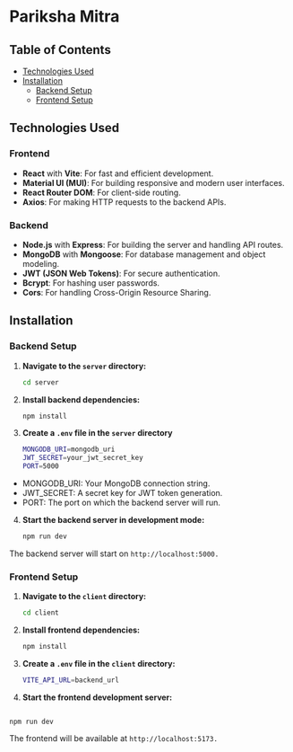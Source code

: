 # Pariksha Mitra

## Table of Contents

- [Technologies Used](#technologies-used)
- [Installation](#installation)
  - [Backend Setup](#backend-setup)
  - [Frontend Setup](#frontend-setup)

## Technologies Used

### Frontend

- **React** with **Vite**: For fast and efficient development.
- **Material UI (MUI)**: For building responsive and modern user interfaces.
- **React Router DOM**: For client-side routing.
- **Axios**: For making HTTP requests to the backend APIs.

### Backend

- **Node.js** with **Express**: For building the server and handling API routes.
- **MongoDB** with **Mongoose**: For database management and object modeling.
- **JWT (JSON Web Tokens)**: For secure authentication.
- **Bcrypt**: For hashing user passwords.
- **Cors**: For handling Cross-Origin Resource Sharing.


## Installation

### Backend Setup

1. **Navigate to the `server` directory:**

   ```bash
   cd server

2. **Install backend dependencies:**

   ```bash
   npm install

3. **Create a `.env` file in the `server` directory**

   ```bash
   MONGODB_URI=mongodb_uri
   JWT_SECRET=your_jwt_secret_key
   PORT=5000

  - MONGODB_URI: Your MongoDB connection string.
  - JWT_SECRET: A secret key for JWT token generation.
  - PORT: The port on which the backend server will run.
  
  
4. **Start the backend server in development mode:**

   ```bash
   npm run dev

  The backend server will start on `http://localhost:5000.`
  
### Frontend Setup

  1. **Navigate to the `client` directory:**
      ```bash
     cd client
  2. **Install frontend dependencies:**
     ```bash
     npm install
  4. **Create a `.env` file in the `client` directory:**
     ```bash
     VITE_API_URL=backend_url
  5. **Start the frontend development server:**
      ```bash
    npm run dev
      
  The frontend will be available at `http://localhost:5173.`
